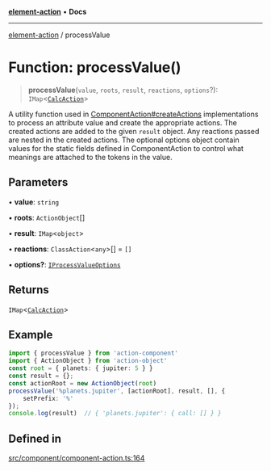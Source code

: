 [**element-action**](../README.md) • **Docs**

***

[element-action](../globals.md) / processValue

# Function: processValue()

> **processValue**(`value`, `roots`, `result`, `reactions`, `options`?): `IMap`\<[`CalcAction`](../classes/CalcAction.md)\>

A utility function used in [ComponentAction#createActions](../classes/ComponentAction.md#createactions) implementations 
to process an attribute value and create the appropriate actions. The 
created actions are added to the given `result` object. Any reactions 
passed are nested in the created actions. The optional options object 
contain values for the static fields defined in ComponentAction to control 
what meanings are attached to the tokens in the value.

## Parameters

• **value**: `string`

• **roots**: `ActionObject`[]

• **result**: `IMap`\<`object`\>

• **reactions**: `ClassAction`\<`any`\>[] = `[]`

• **options?**: [`IProcessValueOptions`](../interfaces/IProcessValueOptions.md)

## Returns

`IMap`\<[`CalcAction`](../classes/CalcAction.md)\>

## Example

```ts
import { processValue } from 'action-component'
import { ActionObject } from 'action-object'
const root = { planets: { jupiter: 5 } }
const result = {};
const actionRoot = new ActionObject(root)
processValue('%planets.jupiter', [actionRoot], result, [], {
    setPrefix: '%'
});
console.log(result)  // { 'planets.jupiter': { call: [] } }
```

## Defined in

[src/component/component-action.ts:164](https://github.com/mksunny1/active-component/blob/ab3eae5e00c8ea5a02ab14e0fd89ac76a2d7babd/src/component/component-action.ts#L164)
